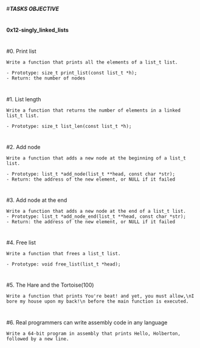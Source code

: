#***TASKS OBJECTIVE***
#
**0x12-singly_linked_lists**
#
#0. Print list


	Write a function that prints all the elements of a list_t list.

	- Prototype: size_t print_list(const list_t *h);
	- Return: the number of nodes
#
#1. List length


	Write a function that returns the number of elements in a linked list_t list.

	- Prototype: size_t list_len(const list_t *h);
#
#2. Add node


	Write a function that adds a new node at the beginning of a list_t list.

	- Prototype: list_t *add_node(list_t **head, const char *str);
	- Return: the address of the new element, or NULL if it failed
#	
#3. Add node at the end


	Write a function that adds a new node at the end of a list_t list.
	- Prototype: list_t *add_node_end(list_t **head, const char *str);
	- Return: the address of the new element, or NULL if it failed
#
#4. Free list


	Write a function that frees a list_t list.

	- Prototype: void free_list(list_t *head);
#
#5. The Hare and the Tortoise(100)


	Write a function that prints You're beat! and yet, you must allow,\nI bore my house upon my back!\n before the main function is executed.
#
#6. Real programmers can write assembly code in any language


	Write a 64-bit program in assembly that prints Hello, Holberton, followed by a new line.
